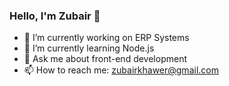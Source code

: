 ### Hello, I'm Zubair 👋


- 🔭 I’m currently working on ERP Systems
- 🌱 I’m currently learning Node.js
- 💬 Ask me about front-end development
- 📫 How to reach me: zubairkhawer@gmail.com

